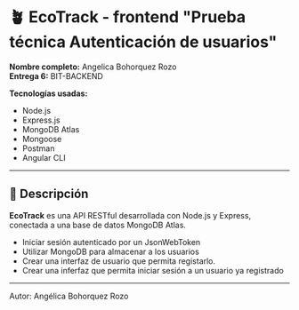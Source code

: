 # 🪴 EcoTrack - frontend "Prueba técnica Autenticación de usuarios"

**Nombre completo:** Angelica Bohorquez Rozo  
**Entrega 6:** BIT-BACKEND  

**Tecnologías usadas:** 
- Node.js
- Express.js
- MongoDB Atlas
- Mongoose
- Postman
- Angular CLI

---
## 📌 Descripción

**EcoTrack** es una API RESTful desarrollada con Node.js y Express, conectada a una base de datos MongoDB Atlas.
-  Iniciar sesión autenticado por un JsonWebToken
-  Utilizar MongoDB para almacenar a los usuarios
-  Crear una interfaz de usuario que permita registarlo.
-  Crear una inferfaz que permita iniciar sesión a un usuario ya
 registrado

---
Autor: Angélica Bohorquez Rozo

